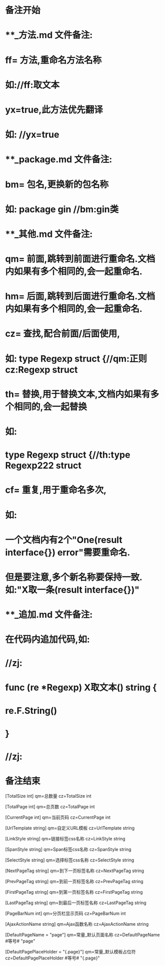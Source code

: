 # 备注开始
# **_方法.md 文件备注:
# ff= 方法,重命名方法名称
# 如://ff:取文本
#
# yx=true,此方法优先翻译
# 如: //yx=true

# **_package.md 文件备注:
# bm= 包名,更换新的包名称 
# 如: package gin //bm:gin类

# **_其他.md 文件备注:
# qm= 前面,跳转到前面进行重命名.文档内如果有多个相同的,会一起重命名.
# hm= 后面,跳转到后面进行重命名.文档内如果有多个相同的,会一起重命名.
# cz= 查找,配合前面/后面使用,
# 如: type Regexp struct {//qm:正则 cz:Regexp struct
#
# th= 替换,用于替换文本,文档内如果有多个相同的,会一起替换
# 如:
# type Regexp struct {//th:type Regexp222 struct
#
# cf= 重复,用于重命名多次,
# 如: 
# 一个文档内有2个"One(result interface{}) error"需要重命名.
# 但是要注意,多个新名称要保持一致. 如:"X取一条(result interface{})"

# **_追加.md 文件备注:
# 在代码内追加代码,如:
# //zj:
# func (re *Regexp) X取文本() string { 
# re.F.String()
# }
# //zj:
# 备注结束

[TotalSize int]
qm=总数量
cz=TotalSize int

[TotalPage int]
qm=总页数
cz=TotalPage int

[CurrentPage int]
qm=当前页码
cz=CurrentPage int

[UrlTemplate string]
qm=自定义URL模板
cz=UrlTemplate string

[LinkStyle string]
qm=链接标签css名称
cz=LinkStyle string

[SpanStyle string]
qm=Span标签css名称
cz=SpanStyle string

[SelectStyle string]
qm=选择标签css名称
cz=SelectStyle string

[NextPageTag string]
qm=到下一页标签名称
cz=NextPageTag string

[PrevPageTag string]
qm=到前一页标签名称
cz=PrevPageTag string

[FirstPageTag string]
qm=到第一页标签名称
cz=FirstPageTag string

[LastPageTag string]
qm=到最后一页标签名称
cz=LastPageTag string

[PageBarNum int]
qm=分页栏显示页码
cz=PageBarNum int

[AjaxActionName string]
qm=Ajax函数名称
cz=AjaxActionName string

[DefaultPageName = "page"]
qm=常量_默认页面名称
cz=DefaultPageName #等号# "page"

[DefaultPagePlaceHolder = "{.page}"]
qm=常量_默认模板占位符
cz=DefaultPagePlaceHolder #等号# "{.page}"
